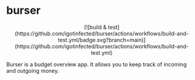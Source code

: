 # burser

<p align="center">
  [![build & test](https://github.com/igotinfected/burser/actions/workflows/build-and-test.yml/badge.svg?branch=main)](https://github.com/igotinfected/burser/actions/workflows/build-and-test.yml)
</p>

Burser is a budget overview app. It allows you to keep track of incoming and outgoing money.
